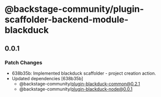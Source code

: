 # @backstage-community/plugin-scaffolder-backend-module-blackduck

## 0.0.1

### Patch Changes

- 638b35b: Implemented blackduck scaffolder - project creation action.
- Updated dependencies [638b35b]
  - @backstage-community/plugin-blackduck-common@0.2.1
  - @backstage-community/plugin-blackduck-node@0.0.1
